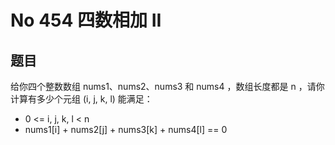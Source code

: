 # No 454 四数相加 II

## 题目

给你四个整数数组 nums1、nums2、nums3 和 nums4 ，数组长度都是 n ，请你计算有多少个元组 (i, j, k, l) 能满足：

- 0 <= i, j, k, l < n
- nums1[i] + nums2[j] + nums3[k] + nums4[l] == 0